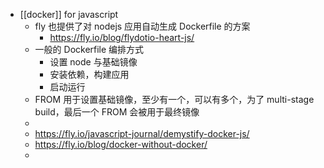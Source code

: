 - [[docker]] for javascript
	- fly 也提供了对 nodejs 应用自动生成 Dockerfile 的方案
		- https://fly.io/blog/flydotio-heart-js/
	- 一般的 Dockerfile 编排方式
		- 设置 node 与基础镜像
		- 安装依赖，构建应用
		- 启动运行
	- FROM 用于设置基础镜像，至少有一个，可以有多个，为了 multi-stage build，最后一个 FROM 会被用于最终镜像
	-
	- https://fly.io/javascript-journal/demystify-docker-js/
	- https://fly.io/blog/docker-without-docker/
	-